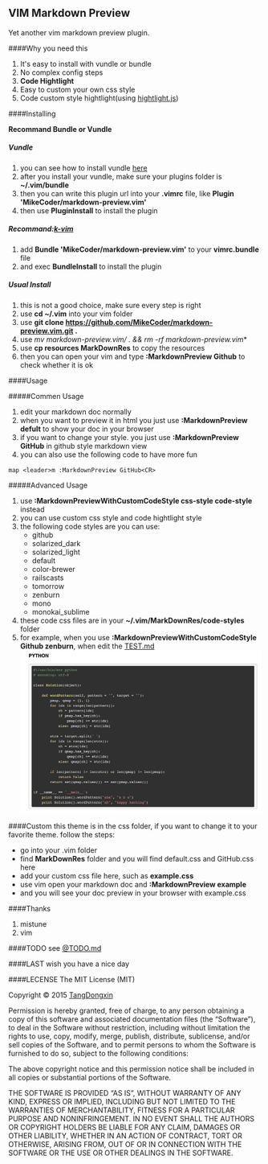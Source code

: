 VIM Markdown Preview
---

Yet another vim markdown preview plugin.

####Why you need this
1. It's easy to install with vundle or bundle
2. No complex config steps
3. **Code Hightlight**
4. Easy to custom your own css style
5. Code custom style hightlight(using [hightlight.js](https://highlightjs.org/))

####Installing

**Recommand Bundle or Vundle**

##### Vundle
1. you can see how to install vundle [here](https://github.com/VundleVim/Vundle.vim)
2. after you install your vundle, make sure your plugins folder is **~/.vim/bundle**
3. then you can write this plugin url into your **.vimrc** file, like **Plugin 'MikeCoder/markdown-preview.vim'**
4. then use **PluginInstall** to install the plugin


##### Recommand:[k-vim](https://github.com/wklken/k-vim)
1. add **Bundle 'MikeCoder/markdown-preview.vim'** to your **vimrc.bundle** file
2. and exec **BundleInstall** to install the plugin


##### Usual Install
1. this is not a good choice, make sure every step is right
2. use **cd ~/.vim** into your vim folder
3. use **git clone https://github.com/MikeCoder/markdown-preview.vim.git .**
4. use **mv markdown-preview.vim/* . && rm -rf markdown-preview.vim**
5. use **cp resources MarkDownRes** to copy the resources
6. then you can open your vim and type **:MarkdownPreview Github** to check whether it is ok

####Usage

#####Commen Usage
1. edit your markdown doc normally
2. when you want to preview it in html you just use **:MarkdownPreview defult** to show your doc in your browser
3. if you want to change your style. you just use **:MarkdownPreview GitHub** in github style markdown view
4. you can also use the following code to have more fun
```
map <leader>m :MarkdownPreview GitHub<CR>
```

#####Advanced Usage
1. use **:MarkdownPreviewWithCustomCodeStyle css-style code-style** instead
2. you can use custom css style and code hightlight style
3. the following code styles are you can use:
    + github
    + solarized_dark
    + solarized_light
    + default
    + color-brewer
    + railscasts
    + tomorrow
    + zenburn
    + mono
    + monokai_sublime
4. these code css files are in your **~/.vim/MarkDownRes/code-styles** folder
5. for example, when you use **:MarkdownPreviewWithCustomCodeStyle Github zenburn**, when edit the [TEST.md](./TEST.md)
    ![code hightlight example](./images/code-style.png)

####Custom
this theme is in the css folder, if you want to change it to your favorite theme. follow the steps:

- go into your .vim folder
- find **MarkDownRes** folder and you will find default.css and GitHub.css here
- add your custom css file here, such as **example.css**
- use vim open your markdown doc and **:MarkdownPreview example**
- and you will see your doc preview in your browser with example.css

####Thanks
1. mistune
2. vim

####TODO
see [@TODO.md](https://github.com/MikeCoder/markdown-preview.vim/blob/master/TODO.md)

####LAST
wish you have a nice day

####LECENSE
The MIT License (MIT)

Copyright © 2015 [TangDongxin](http://mikecoder.cn)

Permission is hereby granted, free of charge, to any person obtaining a copy of this software
and associated documentation files (the “Software”), to deal in the Software without restriction,
including without limitation the rights to use, copy, modify, merge, publish, distribute,
sublicense, and/or sell copies of the Software, and to permit persons to whom the Software
is furnished to do so, subject to the following conditions:

The above copyright notice and this permission notice shall be included in all copies or
substantial portions of the Software.

THE SOFTWARE IS PROVIDED “AS IS”, WITHOUT WARRANTY OF ANY KIND, EXPRESS OR IMPLIED, INCLUDING
BUT NOT LIMITED TO THE WARRANTIES OF MERCHANTABILITY, FITNESS FOR A PARTICULAR PURPOSE AND
NONINFRINGEMENT. IN NO EVENT SHALL THE AUTHORS OR COPYRIGHT HOLDERS BE LIABLE FOR ANY CLAIM,
DAMAGES OR OTHER LIABILITY, WHETHER IN AN ACTION OF CONTRACT, TORT OR OTHERWISE, ARISING
FROM, OUT OF OR IN CONNECTION WITH THE SOFTWARE OR THE USE OR OTHER DEALINGS IN THE SOFTWARE.


